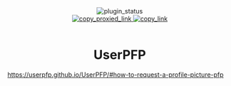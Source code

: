 <!--
  * This file was autogenerated
  * If you want to change anything, do so in the readmes.mjs script
  * https://github.com/nexpid/BunnyPlugins/edit/main/scripts/readmes.mjs
-->

<div align="center">
  <img alt="plugin_status" src="https://img.shields.io/badge/plugin_status-finished-a6e3a1?style=for-the-badge&labelColor=1e1e2e" />
  <br/>
  <a href="https://bn-plugins.github.io/vd-proxy/vendetta.nexpid.xyz/usrpfp">
    <img alt="copy_proxied_link" src="https://img.shields.io/badge/copy_proxied_link-11111b?style=for-the-badge" />
  </a>
<a href="https://bunny.nexpid.xyz/usrpfp">
    <img alt="copy_link" src="https://img.shields.io/badge/copy_link-1e1e2e?style=for-the-badge" />
  </a>
</div>
<br/>
<div align="center">
  <h1>UserPFP</h1>
</div>

https://userpfp.github.io/UserPFP/#how-to-request-a-profile-picture-pfp
